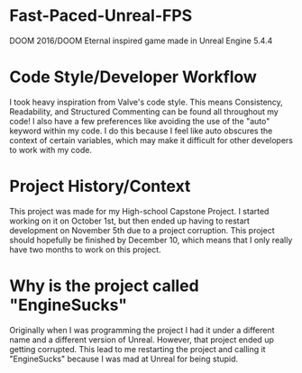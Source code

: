 # Fast-Paced-Unreal-FPS
 DOOM 2016/DOOM Eternal inspired game made in Unreal Engine 5.4.4

# Code Style/Developer Workflow
 I took heavy inspiration from Valve's code style. This means Consistency, Readability, and Structured Commenting can
 be found all throughout my code!
 I also have a few preferences like avoiding the use of the "auto" keyword within my code. I do this because I feel
 like auto obscures the context of certain variables, which may make it difficult for other developers to work with 
 my code.

# Project History/Context
 This project was made for my High-school Capstone Project. I started working on it on October 1st, but then ended up having
 to restart development on November 5th due to a project corruption. This project should hopefully be finished by December 10, which means
 that I only really have two months to work on this project.

# Why is the project called "EngineSucks"
 Originally when I was programming the project I had it under a different name and a different version of Unreal. 
 However, that project ended up getting corrupted. This lead to me restarting the project and calling it "EngineSucks"
 because I was mad at Unreal for being stupid.